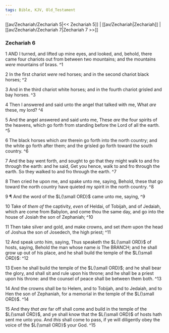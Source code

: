 ```yaml
---
tags: Bible, KJV, Old_Testament
---
```


[[av/Zechariah/Zechariah 5|<< Zechariah 5]] | [[av/Zechariah|Zechariah]] | [[av/Zechariah/Zechariah 7|Zechariah 7 >>]]

### Zechariah 6

1 AND I turned, and lifted up mine eyes, and looked, and, behold, there came four chariots out from between two mountains; and the mountains _were_ mountains of brass. ^1

2 In the first chariot _were_ red horses; and in the second chariot black horses; ^2

3 And in the third chariot white horses; and in the fourth chariot grisled and bay horses. ^3

4 Then I answered and said unto the angel that talked with me, What _are_ these, my lord? ^4

5 And the angel answered and said unto me, These _are_ the four spirits of the heavens, which go forth from standing before the Lord of all the earth. ^5

6 The black horses which _are_ therein go forth into the north country; and the white go forth after them; and the grisled go forth toward the south country. ^6

7 And the bay went forth, and sought to go that they might walk to and fro through the earth: and he said, Get you hence, walk to and fro through the earth. So they walked to and fro through the earth. ^7

8 Then cried he upon me, and spake unto me, saying, Behold, these that go toward the north country have quieted my spirit in the north country. ^8

9 ¶ And the word of the $L{\small ORD}$ came unto me, saying, ^9

10 Take of _them_ _of_ the captivity, _even_ of Heldai, of Tobijah, and of Jedaiah, which are come from Babylon, and come thou the same day, and go into the house of Josiah the son of Zephaniah; ^10

11 Then take silver and gold, and make crowns, and set _them_ upon the head of Joshua the son of Josedech, the high priest; ^11

12 And speak unto him, saying, Thus speaketh the $L{\small ORD}$ of hosts, saying, Behold the man whose name _is_ The BRANCH; and he shall grow up out of his place, and he shall build the temple of the $L{\small ORD}$: ^12

13 Even he shall build the temple of the $L{\small ORD}$; and he shall bear the glory, and shall sit and rule upon his throne; and he shall be a priest upon his throne: and the counsel of peace shall be between them both. ^13

14 And the crowns shall be to Helem, and to Tobijah, and to Jedaiah, and to Hen the son of Zephaniah, for a memorial in the temple of the $L{\small ORD}$. ^14

15 And they _that_ _are_ far off shall come and build in the temple of the $L{\small ORD}$, and ye shall know that the $L{\small ORD}$ of hosts hath sent me unto you. And _this_ shall come to pass, if ye will diligently obey the voice of the $L{\small ORD}$ your God. ^15

